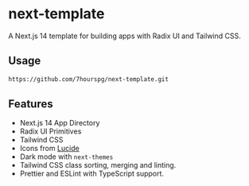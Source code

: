 # next-template

A Next.js 14 template for building apps with Radix UI and Tailwind CSS.

## Usage

```bash
https://github.com/7hourspg/next-template.git
```

## Features

- Next.js 14 App Directory
- Radix UI Primitives
- Tailwind CSS
- Icons from [Lucide](https://lucide.dev)
- Dark mode with `next-themes`
- Tailwind CSS class sorting, merging and linting.
- Prettier and ESLint with TypeScript support.
